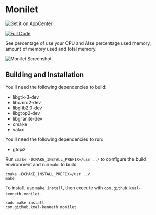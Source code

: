 # Monilet
[![Get it on AppCenter](https://appcenter.elementary.io/badge.svg)](https://appcenter.elementary.io/com.github.danrabbit.nimbu) 

[![Full Code](https://raw.github.com/kmal-kenneth/monilet/master/data/badge.png)](https://gitlab.com/kmal-kenneth/monilet)

See percentage of use your CPU and Alse percentage used memory, amount of memory used and total memory.

![Monilet Screenshot](https://raw.github.com/kmal-kenneth/monilet/master/data/screenshot.png)

## Building and Installation

You'll need the following dependencies to build:

* libgtk-3-dev
* libcairo2-dev
* libglib2.0-dev
* libgtop2-dev
* libgranite-dev
* cmake
* valac

You'll need the following dependencies to run:

* gtop2

Run `cmake -DCMAKE_INSTALL_PREFIX=/usr ../` to configure the build environment and run `make` to build.
	
    cmake -DCMAKE_INSTALL_PREFIX=/usr ../
    make

To install, use `make install`, then execute with `com.github.kmal-kenneth.monilet`.

    sudo make install
    com.github.kmal-kenneth.monilet

